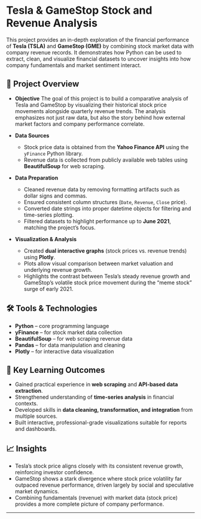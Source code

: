 # Tesla & GameStop Stock and Revenue Analysis

This project provides an in-depth exploration of the financial performance of **Tesla (TSLA)** and **GameStop (GME)** by combining stock market data with company revenue records. It demonstrates how Python can be used to extract, clean, and visualize financial datasets to uncover insights into how company fundamentals and market sentiment interact.

## 📖 Project Overview

* **Objective**
  The goal of this project is to build a comparative analysis of Tesla and GameStop by visualizing their historical stock price movements alongside quarterly revenue trends. The analysis emphasizes not just raw data, but also the story behind how external market factors and company performance correlate.

* **Data Sources**

  * Stock price data is obtained from the **Yahoo Finance API** using the `yFinance` Python library.
  * Revenue data is collected from publicly available web tables using **BeautifulSoup** for web scraping.

* **Data Preparation**

  * Cleaned revenue data by removing formatting artifacts such as dollar signs and commas.
  * Ensured consistent column structures (`Date`, `Revenue`, `Close` price).
  * Converted date strings into proper datetime objects for filtering and time-series plotting.
  * Filtered datasets to highlight performance up to **June 2021**, matching the project’s focus.

* **Visualization & Analysis**

  * Created **dual interactive graphs** (stock prices vs. revenue trends) using **Plotly**.
  * Plots allow visual comparison between market valuation and underlying revenue growth.
  * Highlights the contrast between Tesla’s steady revenue growth and GameStop’s volatile stock price movement during the “meme stock” surge of early 2021.

## 🛠️ Tools & Technologies

* **Python** – core programming language
* **yFinance** – for stock market data collection
* **BeautifulSoup** – for web scraping revenue data
* **Pandas** – for data manipulation and cleaning
* **Plotly** – for interactive data visualization

## 🚀 Key Learning Outcomes

* Gained practical experience in **web scraping** and **API-based data extraction**.
* Strengthened understanding of **time-series analysis** in financial contexts.
* Developed skills in **data cleaning, transformation, and integration** from multiple sources.
* Built interactive, professional-grade visualizations suitable for reports and dashboards.

## 📈 Insights

* Tesla’s stock price aligns closely with its consistent revenue growth, reinforcing investor confidence.
* GameStop shows a stark divergence where stock price volatility far outpaced revenue performance, driven largely by social and speculative market dynamics.
* Combining fundamentals (revenue) with market data (stock price) provides a more complete picture of company performance.

---
